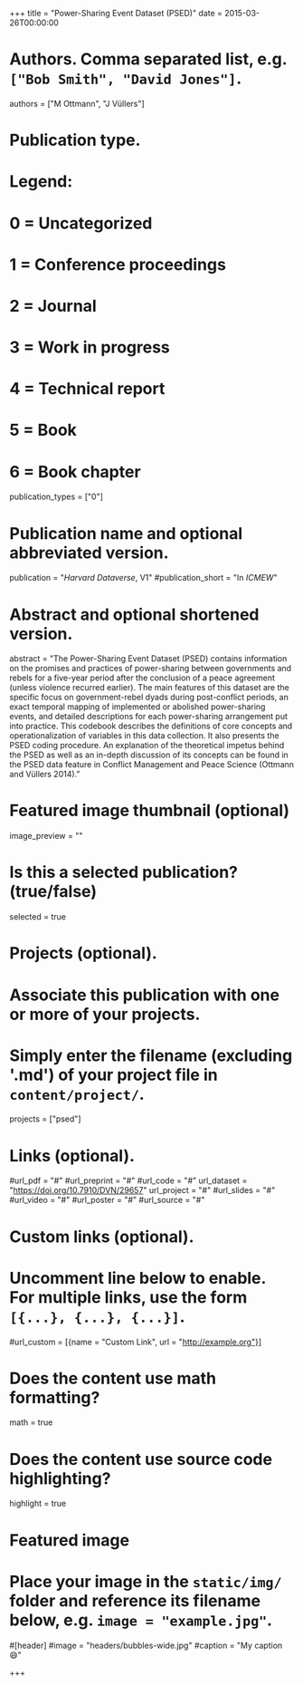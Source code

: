 +++
title = "Power-Sharing Event Dataset (PSED)"
date = 2015-03-26T00:00:00

# Authors. Comma separated list, e.g. `["Bob Smith", "David Jones"]`.
authors = ["M Ottmann", "J Vüllers"]

# Publication type.
# Legend:
# 0 = Uncategorized
# 1 = Conference proceedings
# 2 = Journal
# 3 = Work in progress
# 4 = Technical report
# 5 = Book
# 6 = Book chapter
publication_types = ["0"]

# Publication name and optional abbreviated version.
publication = "*Harvard Dataverse*, V1"
#publication_short = "In *ICMEW*"

# Abstract and optional shortened version.
abstract = "The Power-Sharing Event Dataset (PSED) contains information on the promises and practices of power-sharing between governments and rebels for a five-year period after the conclusion of a peace agreement (unless violence recurred earlier). The main features of this dataset are the specific focus on government-rebel dyads during post-conflict periods, an exact temporal mapping of implemented or abolished power-sharing events, and detailed descriptions for each power-sharing arrangement put into practice. This codebook describes the definitions of core concepts and operationalization of variables in this data collection. It also presents the PSED coding procedure. An explanation of the theoretical impetus behind the PSED as well as an in-depth discussion of its concepts can be found in the PSED data feature in Conflict Management and Peace Science (Ottmann and Vüllers 2014)."

# Featured image thumbnail (optional)
image_preview = ""

# Is this a selected publication? (true/false)
selected = true

# Projects (optional).
#   Associate this publication with one or more of your projects.
#   Simply enter the filename (excluding '.md') of your project file in `content/project/`.
projects = ["psed"]

# Links (optional).
#url_pdf = "#"
#url_preprint = "#"
#url_code = "#"
url_dataset = "https://doi.org/10.7910/DVN/29657"
url_project = "#"
#url_slides = "#"
#url_video = "#"
#url_poster = "#"
#url_source = "#"

# Custom links (optional).
#   Uncomment line below to enable. For multiple links, use the form `[{...}, {...}, {...}]`.
#url_custom = [{name = "Custom Link", url = "http://example.org"}]

# Does the content use math formatting?
math = true

# Does the content use source code highlighting?
highlight = true

# Featured image
# Place your image in the `static/img/` folder and reference its filename below, e.g. `image = "example.jpg"`.
#[header]
#image = "headers/bubbles-wide.jpg"
#caption = "My caption :smile:"

+++
